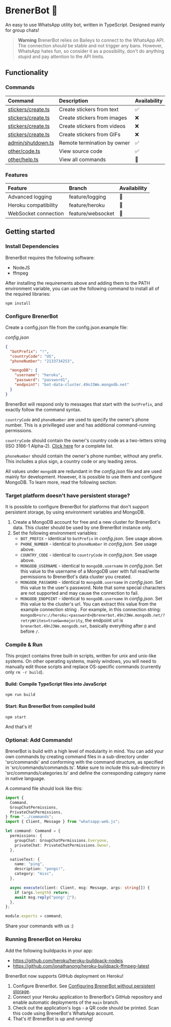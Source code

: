 # BrenerBot 🤖

An easy to use WhatsApp utility bot, written in TypeScript.
Designed mainly for group chats!

> **Warning**
> BrenerBot relies on Baileys to connect to the WhatsApp API. The connection _should_ be
> stable and not trigger any bans. However, WhatsApp hates fun, so consider it as a possibility,
> don't do anything stupid and pay attention to the API limits.

## Functionality

### Commands

| Command                                               | Description                 | Availability |
| :---------------------------------------------------- | :-------------------------- | :----------- |
| [stickers/create.ts](src/commands/stickers/create.ts) | Create stickers from text   | ✅           |
| [stickers/create.ts](src/commands/stickers/create.ts) | Create stickers from images | ❌           |
| [stickers/create.ts](src/commands/stickers/create.ts) | Create stickers from videos | ❌           |
| [stickers/create.ts](src/commands/stickers/create.ts) | Create stickers from GIFs   | ❌           |
| [admin/shutdown.ts](src/commands/admin/shutdown.ts)   | Remote termination by owner | ✅           |
| [other/code.ts](src/commands/other/code.ts)           | View source code            | ✅           |
| [other/help.ts](src/commands/other/help.ts)           | View all commands           | 🚧           |

### Features

| Feature              | Branch            | Availability |
| :------------------- | :---------------- | :----------- |
| Advanced logging     | feature/logging   | 🚧           |
| Heroku compatibility | feature/heroku    | 🚧           |
| WebSocket connection | feature/websocket | 🚧           |

## Getting started

### Install Dependencies

BrenerBot requires the following software:

- NodeJS
- ffmpeg

After installing the requirements above and adding them to the PATH environment variable, you can use the following command to install all of the required libraries:

```
npm install
```

### Configure BrenerBot

Create a config.json file from the config.json.example file:

_config.json_

```json
{
  "botPrefix": "!",
  "countryCode": "US",
  "phoneNumber": "2133734253",

  "mongoDB": {
    "username": "heroku",
    "password": "password1",
    "endpoint": "bot-data-cluster.49nJ3We.mongodb.net"
  }
}
```

BrenerBot will respond only to messages that start with the `botPrefix`, and exactly follow the command syntax.

`countryCode` and `phoneNumber` are used to specify the owner's phone number. This is a privilleged user and has additional command-running permissions.

`countryCode` should contain the owner's country code as a two-letters string (ISO 3166-1 Alpha-2). [Click here](https://en.wikipedia.org/wiki/ISO_3166-1_alpha-2#Officially_assigned_code_elements) for a complete list.

`phoneNumber` should contain the owner's phone number, without any prefix. This includes a plus sign, a country code or any leading zeros.

All values under `mongoDB` are redundant in the _config.json_ file and are used mainly for development.
However, it is possible to use them and configure MongoDB. To learn more, read the following section:

### Target platform doesn't have persistent storage?
It is possible to configure BrenerBot for platforms that don't support persistent storage, by using environment variables and MongoDB.

1. Create a MongoDB account for free and a new cluster for BrenerBot's data. This cluster should be used by one BrenerBot instance only.
2. Set the following environment variables:
   * `BOT_PREFIX` - identical to `botPrefix` in _config.json_. See usage above.
   * `PHONE_NUMBER` - identical to `phoneNumber` in _config.json_. See usage above.
   * `COUNTRY_CODE` - identical to `countryCode` in _config.json_. See usage above.
   * `MONGODB_USERNAME` - identical to `mongoDB.username` in _config.json_. Set this value to the username of a MongoDB user 
      with full read/write permissions to BrenerBot's data cluster you created.
   * `MONGODB_PASSWORD` - identical to `mongoDB.username` in _config.json_. Set this value to the user's password. Note that
      some special characters are not supported and may cause the connection to fail.
   * `MONGODB_ENDPOINT` - identical to `mongoDB.username` in _config.json_. Set this value to the cluster's url.
      You can extract this value from the example connection string . For example, in this connection string: 
     `mongodb+srv://heroku:<password>@brenerbot.49nJ3We.mongodb.net/?retryWrites=true&w=majority`,
      the endpoint url is `brenerbot.49nJ3We.mongodb.net`, basically everything after `@` and before `/`.


### Compile & Run

This project contains three built-in scripts, written for unix and unix-like systems. On other operating systems, mainly windows, you will need to manually edit those scripts and replace OS-specific commands (currently only `rm -r build`).

#### Build: Compile TypeScript files into JavaScript

```
npm run build
```

#### Start: Run BrenerBot from compiled build

```
npm start
```

And that's it!


### Optional: Add Commands!

BrenerBot is build with a high level of modularity in mind. You can add your own commands by creating command files in a sub-directory under 'src/commands' and
conforming with the command structure, as specified in 'src/commands/commands.ts'. Make sure to include this sub-directory in 'src/commands/categories.ts' and define the corresponding category name in native language.

A command file should look like this:

```typescript
import {
  Command,
  GroupChatPermissions,
  PrivateChatPermissions,
} from "../commands";
import { Client, Message } from "whatsapp-web.js";

let command: Command = {
  permissions: {
    groupChat: GroupChatPermissions.Everyone,
    privateChat: PrivateChatPermissions.Owner,
  },

  nativeText: {
    name: "ping",
    description: "pongs!",
    category: "misc",
  },

  async execute(client: Client, msg: Message, args: string[]) {
    if (args.length) return;
    await msg.reply("pong! 🏓");
  },
};

module.exports = command;
```

Share your commands with us :)

### Running BrenerBot on Heroku
Add the following buildpacks in your app:
- https://github.com/heroku/heroku-buildpack-nodejs
- https://github.com/jonathanong/heroku-buildpack-ffmpeg-latest

BrenerBot now supports GitHub deployment on Heroku!

1. Configure BrenerBot. See [Configuring BrenerBot without persistent storage](#target-platform-doesnt-have-persistent-storage).
2. Connect your Heroku application to BrenerBot's GitHub repository and enable automatic deployments of the `main` branch.
3. Check out the application's logs - a QR code should be printed. Scan this code using BrenerBot's WhatsApp account.
4. That's it! BrenerBot is up and running!
